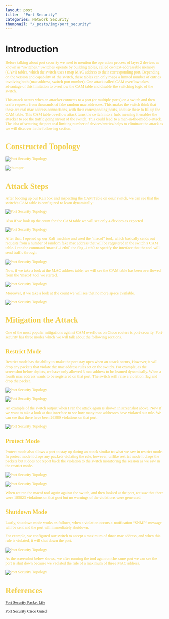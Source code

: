 ```yaml
---
layout: post
title:  "Port Security"
categories: Network Security
thumpnail: "/_posts/img/port_security"
---
```


#   **Introduction**
<span style="color: #f2cf4a; font-family: Babas; font-size: 0.9em;"> 
Before talking about port security we need to mention the operation process of layer 2 devices as known as “switches.” Switches operate by building tables, called context-addressable memory (CAM) tables, which the switch uses t map MAC address to their corresponding port. Depending on the version and capability of the switch, these tables can only maps a limited number of entries involving both (mac address, switch port number). One attack called CAM overflow takes advantage of this limitation to overflow the CAM table and disable the switching logic of the switch.

This attack occurs when an attacker connects to a port (or multiple ports) on a switch and then crafts requests from thousands of fake random mac addresses. This makes the switch think that these are real mac address connections, with their corresponding ports, and use these to fill up the CAM table. This CAM table overflow attack turns the switch into a hub, meaning it enables the attacker to see the traffic going in/out of the switch. This could lead to a man-in-the-middle-attack. The idea of securing the port and limiting number of devices/entries helps to eliminate the attack as we will discover in the following section.

#    **Constructed Topology**

![Port Security Topology](/_posts/img/port_security/1.2.png)

![thumper](img/port_security/1.2.png)


#  **Attack Steps**
After booting up our Kali box and inspecting the CAM Table on oour switch, we can see that the switch’s CAM table is configured to learn dynamically:

![Port Security Topology](img/port_security/1.3.1.png)

Also if we look up the count for the CAM table we will see only 4 devices as expected

![Port Security Topology](img/port_security/1.3.2.png)


After that, I opened up our Kali machine and used the “macof” tool, which basically sends out requests from a number of random fake mac address that will be registered in the switch’s CAM table. I ran the command ‘macof –i eth0` the flag -i eth0' to specify the interface that the tool will send traffic through.

![Port Security Topology](img/port_security/1.3.3.png)

Now, if we take a look at the MAC address table, we will see the CAM table has been overflowed from the ‘macof’ tool we started.

![Port Security Topology](img/port_security/1.3.4.png)


Moreover, if we take a look at the count we will see that no more space available.

![Port Security Topology](img/port_security/1.3.5.png)

#    **Mitigation the Attack**
One of the most popular mitigations against CAM overflows on Cisco routers is port-security. Port-security has three modes which we will talk about the following sections.

##          **Restrict Mode**
Restrict mode has the ability to make the port stay open when an attack occurs, However, it will drop any packets that violate the mac address rules set on the switch.
For example, as the screenshot below depicts, we have only allowed 3 mac address to be learned dynamically. When a fourth mac address wants to be registered on that port. The switch will raise a violation flag and drop the packet.

![Port Security Topology](img/port_security/1.4.1.1.png)

![Port Security Topology](img/port_security/1.4.1.2.png)

An example of the switch output when I ran the attack again is shown in screenshot above.
Now if we want to take a look at that interface to see how many mac addresses have violated our rule. We can see that there have been 26380 violations on that port.

![Port Security Topology](img/port_security/1.4.1.3.png)

##       **Protect Mode**
Protect mode also allows a port to stay up during an attack similar to what we saw in restrict mode. In protect mode it drops any packets violating the rule, however, unlike restrict mode it drops the packets but it does not report back the violation to the switch monitoring the session as we saw in the restrict mode.

![Port Security Topology](img/port_security/1.4.2.1.png)

![Port Security Topology](img/port_security/1.4.2.2.png)


When we ran the macof tool again against the switch, and then looked at the port, we saw that there were 185823 violations on that port but no warnings of the violations were generated.
##         **Shutdown Mode**
Lastly, shutdown mode works as follows, when a violation occurs a notification “SNMP” message will be sent and the port will immediately shutdown.

For example, we configured our switch to accept a maximum of three mac address, and when this rule is violated, it will shut down the port.

![Port Security Topology](img/port_security/1.4.3.1.png)

As the screenshot below shows, we after running the tool again on the same port we can see the port is shut down because we violated the rule of a maximum of three MAC address.

![Port Security Topology](img/port_security/1.4.3.2.png)


# References

[Port Security Packet Life](http://packetlife.net/blog/2010/may/3/port-security/)

[Port Security Cisco Guied](https://www.cisco.com/c/en/us/td/docs/switches/lan/catalyst4500/12-2/25ew/configuration/guide/conf/port_sec.html/)

</span>